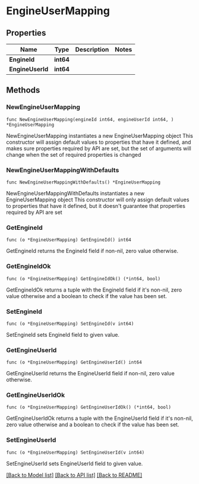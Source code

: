 # EngineUserMapping

## Properties

Name | Type | Description | Notes
------------ | ------------- | ------------- | -------------
**EngineId** | **int64** |  | 
**EngineUserId** | **int64** |  | 

## Methods

### NewEngineUserMapping

`func NewEngineUserMapping(engineId int64, engineUserId int64, ) *EngineUserMapping`

NewEngineUserMapping instantiates a new EngineUserMapping object
This constructor will assign default values to properties that have it defined,
and makes sure properties required by API are set, but the set of arguments
will change when the set of required properties is changed

### NewEngineUserMappingWithDefaults

`func NewEngineUserMappingWithDefaults() *EngineUserMapping`

NewEngineUserMappingWithDefaults instantiates a new EngineUserMapping object
This constructor will only assign default values to properties that have it defined,
but it doesn't guarantee that properties required by API are set

### GetEngineId

`func (o *EngineUserMapping) GetEngineId() int64`

GetEngineId returns the EngineId field if non-nil, zero value otherwise.

### GetEngineIdOk

`func (o *EngineUserMapping) GetEngineIdOk() (*int64, bool)`

GetEngineIdOk returns a tuple with the EngineId field if it's non-nil, zero value otherwise
and a boolean to check if the value has been set.

### SetEngineId

`func (o *EngineUserMapping) SetEngineId(v int64)`

SetEngineId sets EngineId field to given value.


### GetEngineUserId

`func (o *EngineUserMapping) GetEngineUserId() int64`

GetEngineUserId returns the EngineUserId field if non-nil, zero value otherwise.

### GetEngineUserIdOk

`func (o *EngineUserMapping) GetEngineUserIdOk() (*int64, bool)`

GetEngineUserIdOk returns a tuple with the EngineUserId field if it's non-nil, zero value otherwise
and a boolean to check if the value has been set.

### SetEngineUserId

`func (o *EngineUserMapping) SetEngineUserId(v int64)`

SetEngineUserId sets EngineUserId field to given value.



[[Back to Model list]](../README.md#documentation-for-models) [[Back to API list]](../README.md#documentation-for-api-endpoints) [[Back to README]](../README.md)


